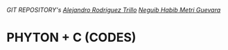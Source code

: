 *GIT REPOSITORY's*
[*Alejandro Rodriguez Trillo*](https://github.com/alex-rt/C-Python-Exercises)
[*Neguib Habib Metri Guevara*](https://github.com/Neguib-Metri/C-Phyton)

# PHYTON + C (CODES) <h1>
